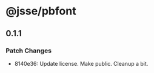 # @jsse/pbfont

## 0.1.1

### Patch Changes

- 8140e36: Update license. Make public. Cleanup a bit.
